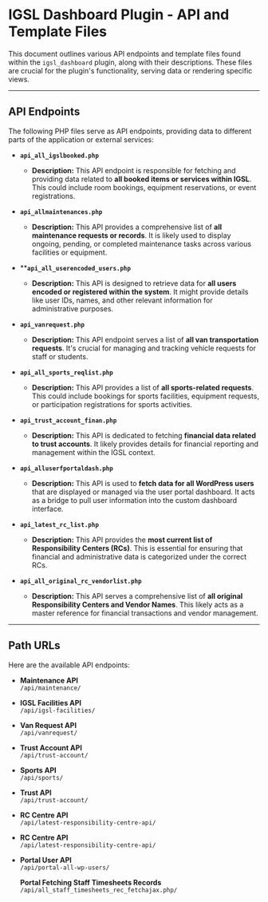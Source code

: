 


# IGSL Dashboard Plugin - API and Template Files

This document outlines various API endpoints and template files found within the `igsl_dashboard` plugin, along with their descriptions. These files are crucial for the plugin's functionality, serving data or rendering specific views.

---

## API Endpoints

The following PHP files serve as API endpoints, providing data to different parts of the application or external services:

* **`api_all_igslbooked.php`**
    * **Description:** This API endpoint is responsible for fetching and providing data related to **all booked items or services within IGSL**. This could include room bookings, equipment reservations, or event registrations.

* **`api_allmaintenances.php`**
    * **Description:** This API provides a comprehensive list of **all maintenance requests or records**. It is likely used to display ongoing, pending, or completed maintenance tasks across various facilities or equipment.

* ****`api_all_userencoded_users.php`**
    * **Description:** This API is designed to retrieve data for **all users encoded or registered within the system**. It might provide details like user IDs, names, and other relevant information for administrative purposes.

* **`api_vanrequest.php`**
    * **Description:** This API endpoint serves a list of **all van transportation requests**. It's crucial for managing and tracking vehicle requests for staff or students.

* **`api_all_sports_reqlist.php`**
    * **Description:** This API provides a list of **all sports-related requests**. This could include bookings for sports facilities, equipment requests, or participation registrations for sports activities.

* **`api_trust_account_finan.php`**
    * **Description:** This API is dedicated to fetching **financial data related to trust accounts**. It likely provides details for financial reporting and management within the IGSL context.

* **`api_alluserfportaldash.php`**
    * **Description:** This API is used to **fetch data for all WordPress users** that are displayed or managed via the user portal dashboard. It acts as a bridge to pull user information into the custom dashboard interface.

* **`api_latest_rc_list.php`**
    * **Description:** This API provides the **most current list of Responsibility Centers (RCs)**. This is essential for ensuring that financial and administrative data is categorized under the correct RCs.

* **`api_all_original_rc_vendorlist.php`**
    * **Description:** This API serves a comprehensive list of **all original Responsibility Centers and Vendor Names**. This likely acts as a master reference for financial transactions and vendor management.

---


## Path URLs

Here are the available API endpoints:

- **Maintenance API**  
  `/api/maintenance/`

- **IGSL Facilities API**  
  `/api/igsl-facilities/`

- **Van Request API**  
  `/api/vanrequest/`

- **Trust Account API**  
  `/api/trust-account/`

- **Sports API**  
  `/api/sports/`

- **Trust API**  
  `/api/trust-account/`

- **RC Centre API**  
  `/api/latest-responsibility-centre-api/`

- **RC Centre API**  
  `/api/latest-responsibility-centre-api/`

- **Portal User API**  
  `/api/portal-all-wp-users/`

  **Portal Fetching Staff Timesheets Records**
  `/api/all_staff_timesheets_rec_fetchajax.php/`

